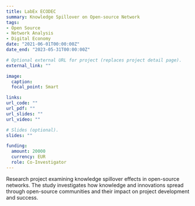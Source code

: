 ```yaml
---
title: LabEx ECODEC
summary: Knowledge Spillover on Open-source Network
tags:
- Open Source
- Network Analysis
- Digital Economy
date: "2021-06-01T00:00:00Z"
date_end: "2023-05-31T00:00:00Z"

# Optional external URL for project (replaces project detail page).
external_link: ""

image:
  caption: 
  focal_point: Smart

links:
url_code: ""
url_pdf: ""
url_slides: ""
url_video: ""

# Slides (optional).
slides: ""

funding:
  amount: 20000
  currency: EUR
  role: Co-Investigator
---
```


Research project examining knowledge spillover effects in open-source networks. The study investigates how knowledge and innovations spread through open-source communities and their impact on project development and success.
